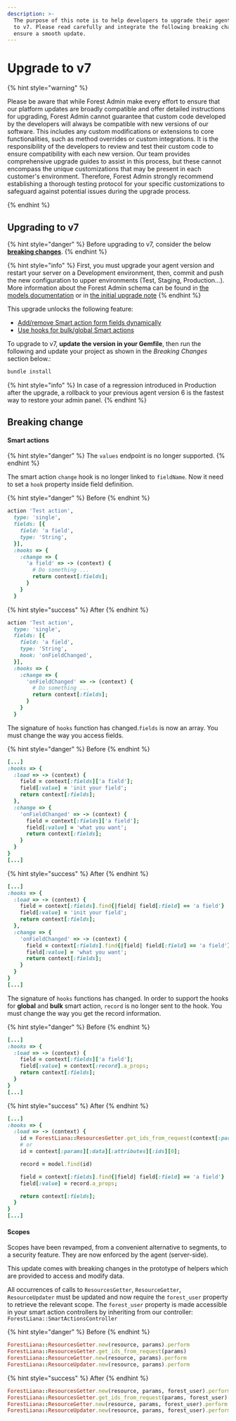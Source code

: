 ```yaml
---
description: >-
  The purpose of this note is to help developers to upgrade their agent from v6
  to v7. Please read carefully and integrate the following breaking changes to
  ensure a smooth update.​
---
```


# Upgrade to v7

{% hint style="warning" %}

Please be aware that while Forest Admin make every effort to ensure that our platform updates are broadly compatible and offer detailed instructions for upgrading, Forest Admin cannot guarantee that custom code developed by the developers will always be compatible with new versions of our software. This includes any custom modifications or extensions to core functionalities, such as method overrides or custom integrations. It is the responsibility of the developers to review and test their custom code to ensure compatibility with each new version. Our team provides comprehensive upgrade guides to assist in this process, but these cannot encompass the unique customizations that may be present in each customer's environment. Therefore, Forest Admin strongly recommend establishing a thorough testing protocol for your specific customizations to safeguard against potential issues during the upgrade process.

{% endhint %}

## Upgrading to v7

{% hint style="danger" %}
Before upgrading to v7, consider the below [**breaking changes**](upgrade-to-v7.md#breaking-change).
{% endhint %}

{% hint style="info" %}
First, you must upgrade your agent version and restart your server on a Development environment, then, commit and push the new configuration to upper environments (Test, Staging, Production...).
More information about the Forest Admin schema can be found in [the models documentation](../../../reference-guide/models/README.md#the-forestadmin-schemajson-file) or in [the initial upgrade note](./upgrade-to-v3.md#schema-versioning)
{% endhint %}

This upgrade unlocks the following feature:

- [Add/remove Smart action form fields dynamically](../../../reference-guide/actions/create-and-manage-smart-actions/use-a-smart-action-form.md#add-remove-fields-dynamically)
- [Use hooks for bulk/global Smart actions](../../../reference-guide/actions/create-and-manage-smart-actions/use-a-smart-action-form.md#get-selected-records-with-bulk-action)

To upgrade to v7, **update the version in your Gemfile**, then run the following and update your project as shown in the _Breaking Changes_ section below.:

```javascript
bundle install
```

{% hint style="info" %}
In case of a regression introduced in Production after the upgrade, a rollback to your previous agent version 6 is the fastest way to restore your admin panel.
{% endhint %}

## Breaking change

#### Smart actions

{% hint style="danger" %}
The `values` endpoint is no longer supported.
{% endhint %}

The smart action `change` hook is no longer linked to `fieldName`. Now it need to set a `hook` property inside field definition.

{% hint style="danger" %}
Before
{% endhint %}

```ruby
action 'Test action',
  type: 'single',
  fields: [{
    field: 'a field',
    type: 'String',
  }],
  :hooks => {
    :change => {
      'a field' => -> (context) {
        # Do something ...
        return context[:fields];
      }
    }
  }
```

{% hint style="success" %}
After
{% endhint %}

```ruby
action 'Test action',
  type: 'single',
  fields: [{
    field: 'a field',
    type: 'String',
    hook: 'onFieldChanged',
  }],
  :hooks => {
    :change => {
      'onFieldChanged' => -> (context) {
        # Do something ...
        return context[:fields];
      }
    }
  }
```

The signature of `hooks` function has changed.`fields` is now an array. You must change the way you access fields.

{% hint style="danger" %}
Before
{% endhint %}

```ruby
[...]
:hooks => {
  :load => -> (context) {
    field = context[:fields]['a field'];
    field[:value] = 'init your field';
    return context[:fields];
  },
  :change => {
    'onFieldChanged' => -> (context) {
      field = context[:fields]['a field'];
      field[:value] = 'what you want';
      return context[:fields];
    }
  }
}
[...]
```

{% hint style="success" %}
After
{% endhint %}

```ruby
[...]
:hooks => {
  :load => -> (context) {
    field = context[:fields].find{|field| field[:field] == 'a field'}
    field[:value] = 'init your field';
    return context[:fields];
  },
  :change => {
    'onFieldChanged' => -> (context) {
      field = context[:fields].find{|field| field[:field] == 'a field'}
      field[:value] = 'what you want';
      return context[:fields];
    }
  }
}
[...]
```

The signature of `hooks` functions has changed. In order to support the hooks for **global** and **bulk** smart action, `record` is no longer sent to the hook. You must change the way you get the record information.

{% hint style="danger" %}
Before
{% endhint %}

```ruby
[...]
:hooks => {
  :load => -> (context) {
    field = context[:fields]['a field'];
    field[:value] = context[:record].a_props;
    return context[:fields];
  }
}
[...]
```

{% hint style="success" %}
After
{% endhint %}

```ruby
[...]
:hooks => {
  :load => -> (context) {
    id = ForestLiana::ResourcesGetter.get_ids_from_request(context[:params])[0];
    # or
    id = context[:params][:data][:attributes][:ids][0];

    record = model.find(id)

    field = context[:fields].find{|field| field[:field] == 'a field'}
    field[:value] = record.a_props;

    return context[:fields];
  }
}
[...]
```

#### Scopes

Scopes have been revamped, from a convenient alternative to segments, to a security feature. They are now enforced by the agent (server-side).

This update comes with breaking changes in the prototype of helpers which are provided to access and modify data.

All occurrences of calls to `ResourcesGetter`, `ResourceGetter`, `ResourceUpdater` must be updated and now require the `forest_user` property to retrieve the relevant scope. The `forest_user` property is made accessible in your smart action controllers by inheriting from our controller: `ForestLiana::SmartActionsController`

{% hint style="danger" %}
Before
{% endhint %}

```ruby
ForestLiana::ResourcesGetter.new(resource, params).perform
ForestLiana::ResourcesGetter.get_ids_from_request(params)
ForestLiana::ResourceGetter.new(resource, params).perform
ForestLiana::ResourceUpdater.new(resource, params).perform
```

{% hint style="success" %}
After
{% endhint %}

```ruby
ForestLiana::ResourcesGetter.new(resource, params, forest_user).perform
ForestLiana::ResourcesGetter.get_ids_from_request(params, forest_user)
ForestLiana::ResourceGetter.new(resource, params, forest_user).perform
ForestLiana::ResourceUpdater.new(resource, params, forest_user).perform
```
